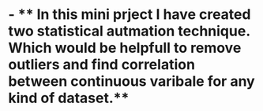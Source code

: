 # - ** In this mini prject I have created two statistical autmation technique. Which would be helpfull to remove outliers and find correlation between continuous varibale for any kind of dataset.**
